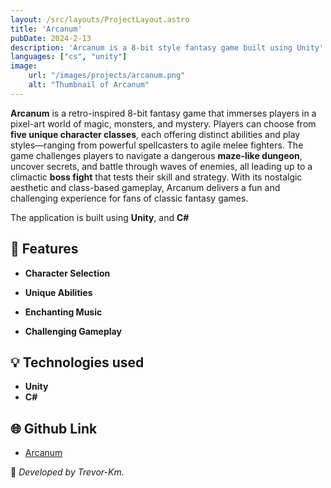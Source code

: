 ```yaml
---
layout: /src/layouts/ProjectLayout.astro
title: 'Arcanum'
pubDate: 2024-2-13
description: 'Arcanum is a 8-bit style fantasy game built using Unity'
languages: ["cs", "unity"]
image:
    url: "/images/projects/arcanum.png"
    alt: "Thumbnail of Arcanum"
---
```


**Arcanum** is a retro-inspired 8-bit fantasy game that immerses players in a pixel-art world of magic, monsters, and mystery. Players can choose from **five unique character classes**, each offering distinct abilities and play styles—ranging from powerful spellcasters to agile melee fighters. The game challenges players to navigate a dangerous **maze-like dungeon**, uncover secrets, and battle through waves of enemies, all leading up to a climactic **boss fight** that tests their skill and strategy. With its nostalgic aesthetic and class-based gameplay, Arcanum delivers a fun and challenging experience for fans of classic fantasy games.

The application is built using **Unity**, and **C#**

## 🧩 Features

- **Character Selection**

- **Unique Abilities**

- **Enchanting Music**

- **Challenging Gameplay**

## 💡 Technologies used

- **Unity**
- **C#**

## 🌐 Github Link

- [Arcanum](https://github.com/Trevor-Km/Arcanum)

🚀 *Developed by Trevor-Km.*
